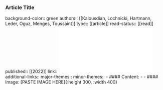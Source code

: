 ### Article Title
background-color:: green
authors:: [[Kalousdian, Lochnicki, Hartmann, Leder, Oguz, Menges, Toussaint]] 
type:: [[article]]
read-status:: [[read]]
published:: [[2022]]
link:: ![Learning_Robotic_Manipulation_of_Natural_Materials_With_Variable_Properties_for_Construction_Tasks.pdf](../assets/Learning_Robotic_Manipulation_of_Natural_Materials_With_Variable_Properties_for_Construction_Tasks_1709630190713_0.pdf) 
additional-links::
major-themes::
minor-themes::
	- #### Content:
	-
	- #### Image:
	  [PASTE IMAGE HERE]{:height 300, :width 400}